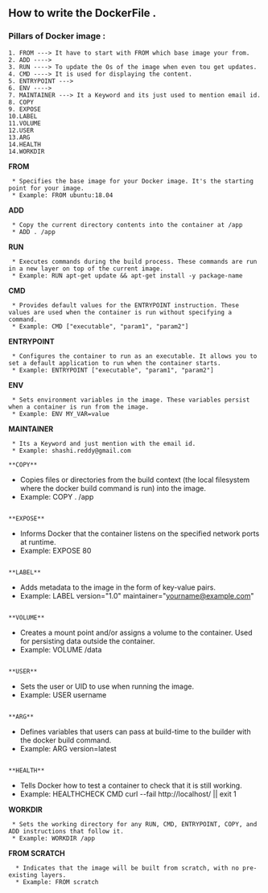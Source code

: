 ## How to write the DockerFile .

### Pillars of Docker image :
```
1. FROM ---> It have to start with FROM which base image your from.
2. ADD ----> 
3. RUN ----> To update the Os of the image when even tou get updates.
4. CMD ----> It is used for displaying the content.
5. ENTRYPOINT ---> 
6. ENV ----> 
7. MAINTAINER ---> It a Keyword and its just used to mention email id.
8. COPY
9. EXPOSE
10.LABEL
11.VOLUME
12.USER
13.ARG
14.HEALTH
14.WORKDIR
```
 **FROM**
 ```
  * Specifies the base image for your Docker image. It's the starting point for your image.
  * Example: FROM ubuntu:18.04
```

 **ADD**
 ```
  * Copy the current directory contents into the container at /app
  * ADD . /app
 ```

 **RUN**
 ```
  * Executes commands during the build process. These commands are run in a new layer on top of the current image.
  * Example: RUN apt-get update && apt-get install -y package-name
 ```

 **CMD**
 ```
  * Provides default values for the ENTRYPOINT instruction. These values are used when the container is run without specifying a command.
  * Example: CMD ["executable", "param1", "param2"]
 ```

 **ENTRYPOINT**
 ```
  * Configures the container to run as an executable. It allows you to set a default application to run when the container starts.
  * Example: ENTRYPOINT ["executable", "param1", "param2"]
 ```

 **ENV**
 ```
  * Sets environment variables in the image. These variables persist when a container is run from the image.
  * Example: ENV MY_VAR=value
  ```

 **MAINTAINER**
 ```
  * Its a Keyword and just mention with the email id.
  * Example: shashi.reddy@gmail.com

 **COPY**
 ```
  * Copies files or directories from the build context (the local filesystem where the docker build command is run) into the image.
  * Example: COPY . /app
 ```

 **EXPOSE**
 ```
  * Informs Docker that the container listens on the specified network ports at runtime.
  * Example: EXPOSE 80
 ```

 **LABEL**
 ```
  * Adds metadata to the image in the form of key-value pairs.
  * Example: LABEL version="1.0" maintainer="yourname@example.com"
 ```

 **VOLUME**
 ```
  * Creates a mount point and/or assigns a volume to the container. Used for persisting data outside the container.
  * Example: VOLUME /data
 ```

 **USER**
 ```
  * Sets the user or UID to use when running the image.
  * Example: USER username
 ```

 **ARG**
 ```
  * Defines variables that users can pass at build-time to the builder with the docker build command.
  * Example: ARG version=latest
 ```

 **HEALTH**
 ```
  * Tells Docker how to test a container to check that it is still working.
  * Example: HEALTHCHECK CMD curl --fail http://localhost/ || exit 1

 **WORKDIR**
 ```
  * Sets the working directory for any RUN, CMD, ENTRYPOINT, COPY, and ADD instructions that follow it.
  * Example: WORKDIR /app
 ```

**FROM SCRATCH**
```
  * Indicates that the image will be built from scratch, with no pre-existing layers.
  * Example: FROM scratch
 

 
 
 
 

 
